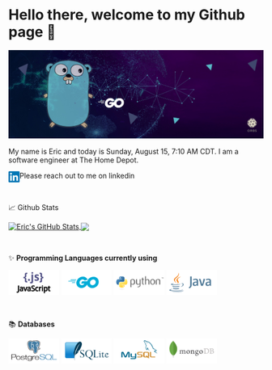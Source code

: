 # Hello there, welcome to my Github page 👋

<img type="content" src="Images/GithubGoBanner.jpeg" alt-text="Banner"/>

My name is Eric and today is Sunday, August 15, 7:10 AM CDT. I am a software engineer at The Home Depot.

Please reach out to me on linkedin <a href="https://www.linkedin.com/in/ericcchiu/">
  <img align="left" alt="Eric's Linkedin" width="22px" src="Images/icons/linkedin-icon.svg" />
</a>

&nbsp;

:chart_with_upwards_trend: Github Stats

<div float="left">
  <a href="https://github.com/ericcchiu/ericcchiu">
    <img align="center" src="https://github-readme-stats.vercel.app/api?username=ericcchiu&show_icons=true&line_height=27&count_private=true&title_color=ffffff&text_color=c9cacc&icon_color=2bbc8a&bg_color=1d1f21" alt="Eric's GitHub Stats" />
  </a>
  <a href="https://github.com/ericcchiu/ericcchiu">
    <img align="center" src="https://github-readme-stats.vercel.app/api/top-langs/?username=ericcchiu&hide=moustache&langs_count=10&layout=compact&title_color=ffffff&text_color=c9cacc&icon_color=2bbc8a&bg_color=1d1f21" />
  </a> 
</div>


&nbsp;

✨ **Programming Languages currently using**

<div float="left">
  <img type="content" height="50" src="Images/javascript-ar21.svg" alt-text="JavaScript"/>
  <img type="content" height="50" src="Images/golang-ar21.svg"  alt-text="Golang"/>
  <img type="content" height="50" src="Images/python-ar21.svg"  alt-text="Python"/>
  <img type="content" height="50" src="Images/java-ar21.svg"  alt-text="Java"/>
</div>

&nbsp;

:books: **Databases**

<div float="left">
  <img type="content" height="50" src="Images/postgresql-ar21.svg"  alt-text="PostgreSQL" />
  <img type="content" height="50" src="Images/sqlite-ar21.svg"  alt-text="Sqlite" />
  <img type="content" height="50" src="Images/mysql-ar21.svg"   alt-text="MySQL" />
  <img type="content" height="50" src="Images/mongodb-ar21.svg"   alt-text="MongoDB" />
</div>


<!--
**ericcchiu/ericcchiu** is a ✨ _special_ ✨ repository because its `README.md` (this file) appears on your GitHub profile.

Here are some ideas to get you started:

- 🔭 I’m currently working on ...
- 🌱 I’m currently learning ...
- 👯 I’m looking to collaborate on ...
- 🤔 I’m looking for help with ...
- 💬 Ask me about ...
- 📫 How to reach me: ...
- 😄 Pronouns: ...
- ⚡ Fun fact: ...
-->
